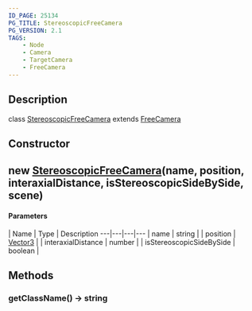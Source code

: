 ```yaml
---
ID_PAGE: 25134
PG_TITLE: StereoscopicFreeCamera
PG_VERSION: 2.1
TAGS:
    - Node
    - Camera
    - TargetCamera
    - FreeCamera
---
```

## Description

class [StereoscopicFreeCamera](/classes/3.1/StereoscopicFreeCamera) extends [FreeCamera](/classes/3.1/FreeCamera)



## Constructor

## new [StereoscopicFreeCamera](/classes/3.1/StereoscopicFreeCamera)(name, position, interaxialDistance, isStereoscopicSideBySide, scene)



#### Parameters
 | Name | Type | Description
---|---|---|---
 | name | string | 
 | position | [Vector3](/classes/3.1/Vector3) | 
 | interaxialDistance | number | 
 | isStereoscopicSideBySide | boolean | 
## Methods

### getClassName() &rarr; string


